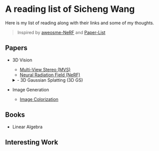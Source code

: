 # A reading list of Sicheng Wang

Here is my list of reading along with their links and some of my thoughts.
> Inspired by [aweosme-NeRF](https://github.com/awesome-NeRF/awesome-NeRF) and [Paper-List](https://github.com/YanjieZe/Paper-List?tab=readme-ov-file)

## Papers

- 3D Vision
  - [Multi-View Stereo (MVS)](Papers/Multi-View_Stereo.md)
  - [Neural Radiation Field (NeRF)](Papers/Neural_Radiance_Field.md)
  <details>
  <summary>- 3D Gaussian Splatting (3D GS)</summary>
  - [Neural Radiation Field (NeRF)](Papers/Neural_Radiance_Field.md)

  </details>

- Image Generation
  - [Image Colorization]()

## Books
- Linear Algebra
  
## Interesting Work
